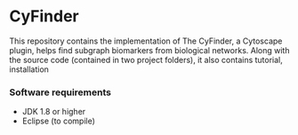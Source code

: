 # CyFinder
This repository contains the implementation of The CyFinder, a Cytoscape plugin, helps find subgraph biomarkers from biological networks. Along with the source code (contained in two project folders), it also contains tutorial, installation

### Software requirements
- JDK 1.8 or higher
- Eclipse (to compile)